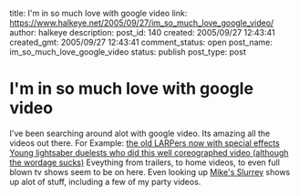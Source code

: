 title: I'm in so much love with google video
link: https://www.halkeye.net/2005/09/27/im_so_much_love_google_video/
author: halkeye
description: 
post_id: 140
created: 2005/09/27 12:43:41
created_gmt: 2005/09/27 12:43:41
comment_status: open
post_name: im_so_much_love_google_video
status: publish
post_type: post

# I'm in so much love with google video

I've been searching around alot with google video. Its amazing all the videos out there. For Example: [the old LARPers now with special effects](http://video.google.com/videoplay?docid=-1775035533657057275&q=lightsaber)  
[Young lightsaber duelests who did this well coreographed video (although the wordage sucks)](http://video.google.com/videoplay?docid=106590075339710943&q=lightsaber) Eveything from trailers, to home videos, to even full blown tv shows seem to be on here. Even looking up [Mike's Slurrey](http://www.slurrey.com) shows up alot of stuff, including a few of my party videos.
